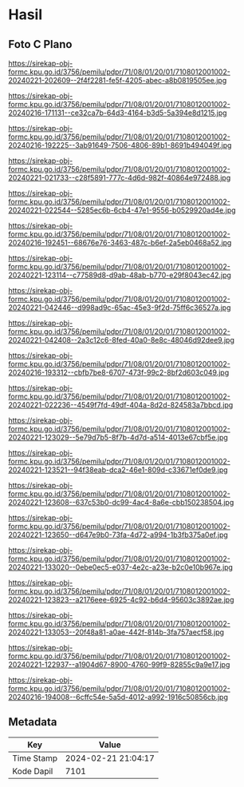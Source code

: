 # Hasil

## Foto C Plano

https://sirekap-obj-formc.kpu.go.id/3756/pemilu/pdpr/71/08/01/20/01/7108012001002-20240221-202609--2f4f2281-fe5f-4205-abec-a8b0819505ee.jpg

https://sirekap-obj-formc.kpu.go.id/3756/pemilu/pdpr/71/08/01/20/01/7108012001002-20240216-171131--ce32ca7b-64d3-4164-b3d5-5a394e8d1215.jpg

https://sirekap-obj-formc.kpu.go.id/3756/pemilu/pdpr/71/08/01/20/01/7108012001002-20240216-192225--3ab91649-7506-4806-89b1-8691b494049f.jpg

https://sirekap-obj-formc.kpu.go.id/3756/pemilu/pdpr/71/08/01/20/01/7108012001002-20240221-021733--c28f5891-777c-4d6d-982f-40864e972488.jpg

https://sirekap-obj-formc.kpu.go.id/3756/pemilu/pdpr/71/08/01/20/01/7108012001002-20240221-022544--5285ec6b-6cb4-47e1-9556-b0529920ad4e.jpg

https://sirekap-obj-formc.kpu.go.id/3756/pemilu/pdpr/71/08/01/20/01/7108012001002-20240216-192451--68676e76-3463-487c-b6ef-2a5eb0468a52.jpg

https://sirekap-obj-formc.kpu.go.id/3756/pemilu/pdpr/71/08/01/20/01/7108012001002-20240221-123114--c77589d8-d9ab-48ab-b770-e29f8043ec42.jpg

https://sirekap-obj-formc.kpu.go.id/3756/pemilu/pdpr/71/08/01/20/01/7108012001002-20240221-042446--d998ad9c-65ac-45e3-9f2d-75ff6c36527a.jpg

https://sirekap-obj-formc.kpu.go.id/3756/pemilu/pdpr/71/08/01/20/01/7108012001002-20240221-042408--2a3c12c6-8fed-40a0-8e8c-48046d92dee9.jpg

https://sirekap-obj-formc.kpu.go.id/3756/pemilu/pdpr/71/08/01/20/01/7108012001002-20240216-193312--cbfb7be8-6707-473f-99c2-8bf2d603c049.jpg

https://sirekap-obj-formc.kpu.go.id/3756/pemilu/pdpr/71/08/01/20/01/7108012001002-20240221-022236--4549f7fd-49df-404a-8d2d-824583a7bbcd.jpg

https://sirekap-obj-formc.kpu.go.id/3756/pemilu/pdpr/71/08/01/20/01/7108012001002-20240221-123029--5e79d7b5-8f7b-4d7d-a514-4013e67cbf5e.jpg

https://sirekap-obj-formc.kpu.go.id/3756/pemilu/pdpr/71/08/01/20/01/7108012001002-20240221-123521--94f38eab-dca2-46e1-809d-c33671ef0de9.jpg

https://sirekap-obj-formc.kpu.go.id/3756/pemilu/pdpr/71/08/01/20/01/7108012001002-20240221-123608--637c53b0-dc99-4ac4-8a6e-cbb150238504.jpg

https://sirekap-obj-formc.kpu.go.id/3756/pemilu/pdpr/71/08/01/20/01/7108012001002-20240221-123650--d647e9b0-73fa-4d72-a994-1b3fb375a0ef.jpg

https://sirekap-obj-formc.kpu.go.id/3756/pemilu/pdpr/71/08/01/20/01/7108012001002-20240221-133020--0ebe0ec5-e037-4e2c-a23e-b2c0e10b967e.jpg

https://sirekap-obj-formc.kpu.go.id/3756/pemilu/pdpr/71/08/01/20/01/7108012001002-20240221-123823--a2176eee-6925-4c92-b6d4-95603c3892ae.jpg

https://sirekap-obj-formc.kpu.go.id/3756/pemilu/pdpr/71/08/01/20/01/7108012001002-20240221-133053--20f48a81-a0ae-442f-814b-3fa757aecf58.jpg

https://sirekap-obj-formc.kpu.go.id/3756/pemilu/pdpr/71/08/01/20/01/7108012001002-20240221-122937--a1904d67-8900-4760-99f9-82855c9a9e17.jpg

https://sirekap-obj-formc.kpu.go.id/3756/pemilu/pdpr/71/08/01/20/01/7108012001002-20240216-194008--6cffc54e-5a5d-4012-a992-1916c50856cb.jpg


## Metadata

| Key        | Value               |
| ---------- | ------------------- |
| Time Stamp | 2024-02-21 21:04:17 |
| Kode Dapil | 7101                |



